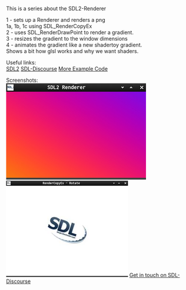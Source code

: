 This is a series about the SDL2-Renderer  

  1 - sets up a Renderer and renders a png  
	1a, 1b, 1c using SDL_RenderCopyEx  
  2 - uses SDL_RenderDrawPoint to render a gradient.  
  3 - resizes the gradient to the window dimensions  
  4 - animates the gradient like a new shadertoy gradient.  
      Shows a bit how glsl works and why we want shaders.  

Useful links:  
[SDL2](https://www.libsdl.org/)  [SDL-Discourse](https://discourse.libsdl.org)  [More Example Code](https://gist.github.com/Acry/baa861b8e370c6eddbb18519c487d9d8)

Screenshots:  
![Screenshot](./screenshot.jpg)
![Screenshot2](./shot_2.jpg)
[Get in touch on SDL-Discourse](https://discourse.libsdl.org/u/Acry/summary)
